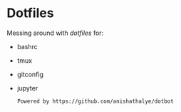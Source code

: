 # Dotfiles
Messing around with *dotfiles* for: 

- bashrc
- tmux
- gitconfig
- jupyter

    `Powered by https://github.com/anishathalye/dotbot`